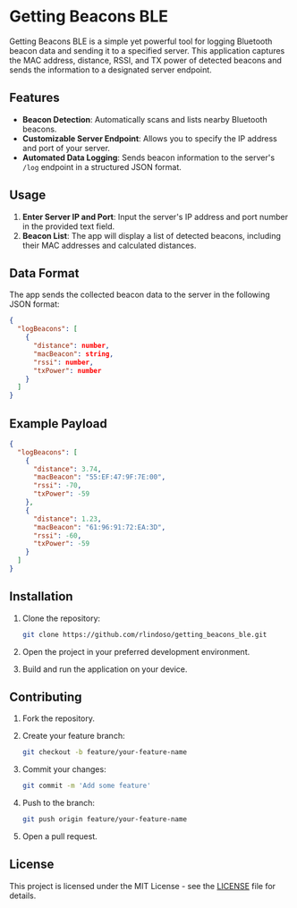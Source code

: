 # Getting Beacons BLE
Getting Beacons BLE is a simple yet powerful tool for logging Bluetooth beacon data and sending it to a specified server. This application captures the MAC address, distance, RSSI, and TX power of detected beacons and sends the information to a designated server endpoint.

## Features

- **Beacon Detection**: Automatically scans and lists nearby Bluetooth beacons.
- **Customizable Server Endpoint**: Allows you to specify the IP address and port of your server.
- **Automated Data Logging**: Sends beacon information to the server's `/log` endpoint in a structured JSON format.

## Usage

1. **Enter Server IP and Port**: Input the server's IP address and port number in the provided text field.
2. **Beacon List**: The app will display a list of detected beacons, including their MAC addresses and calculated distances.

## Data Format

The app sends the collected beacon data to the server in the following JSON format:

```json
{
  "logBeacons": [
    {
      "distance": number,
      "macBeacon": string,
      "rssi": number,
      "txPower": number
    }
  ]
}
```

## Example Payload
```json
{
  "logBeacons": [
    {
      "distance": 3.74,
      "macBeacon": "55:EF:47:9F:7E:00",
      "rssi": -70,
      "txPower": -59
    },
    {
      "distance": 1.23,
      "macBeacon": "61:96:91:72:EA:3D",
      "rssi": -60,
      "txPower": -59
    }
  ]
}
```

## Installation

1. Clone the repository:

    ```sh
    git clone https://github.com/rlindoso/getting_beacons_ble.git
    ```

2. Open the project in your preferred development environment.
3. Build and run the application on your device.

## Contributing

1. Fork the repository.
2. Create your feature branch:

    ```sh
    git checkout -b feature/your-feature-name
    ```

3. Commit your changes:

    ```sh
    git commit -m 'Add some feature'
    ```

4. Push to the branch:

    ```sh
    git push origin feature/your-feature-name
    ```

5. Open a pull request.

## License

This project is licensed under the MIT License - see the [LICENSE](LICENSE) file for details.
